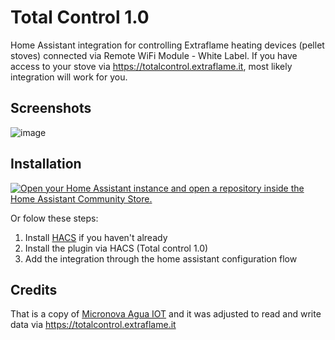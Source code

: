 # Total Control 1.0

Home Assistant integration for controlling Extraflame heating devices (pellet stoves) connected via Remote WiFi Module - White Label.
If you have access to your stove via https://totalcontrol.extraflame.it, most likely integration will work for you.

## Screenshots
![image](https://github.com/user-attachments/assets/9b11f022-1189-417e-9cbd-1f9ae17afcb9)


## Installation

[![Open your Home Assistant instance and open a repository inside the Home Assistant Community Store.](https://my.home-assistant.io/badges/hacs_repository.svg)](https://my.home-assistant.io/redirect/hacs_repository/?owner=nickbalashov&repository=home_assistant_total_control&category=integration)

Or folow these steps:
1. Install [HACS](https://hacs.xyz/) if you haven't already
2. Install the plugin via HACS (Total control 1.0)
3. Add the integration through the home assistant configuration flow

## Credits

That is a copy of  [Micronova Agua IOT](https://github.com/vincentwolsink/home_assistant_micronova_agua_iot) and it was adjusted to read and write data via https://totalcontrol.extraflame.it

